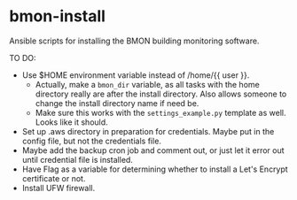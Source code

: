 # bmon-install
Ansible scripts for installing the BMON building monitoring software.

TO DO:

* Use $HOME environment variable instead of /home/{{ user }}.
    * Actually, make a `bmon_dir` variable, as all tasks with the home
      directory really are after the install directory.  Also allows someone to 
      change the install directory name if need be.
    * Make sure this works with the `settings_example.py` template as well. Looks like
      it should.
* Set up .aws directory in preparation for credentials.  Maybe put in the 
  config file, but not the credentials file.
* Maybe add the backup cron job and comment out, or just let it error out until
  credential file is installed.
* Have Flag as a variable for determining whether to install a Let's Encrypt
  certificate or not.
* Install UFW firewall.
